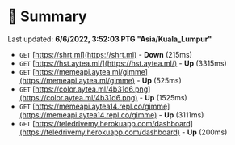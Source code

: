 # 📖 Summary
Last updated: **6/6/2022, 3:52:03 PTG "Asia/Kuala_Lumpur"**

- `GET` [https://shrt.ml](https://shrt.ml) - **Down** (215ms)
- `GET` [https://hst.aytea.ml/](https://hst.aytea.ml/) - **Up** (3315ms)
- `GET` [https://memeapi.aytea.ml/gimme](https://memeapi.aytea.ml/gimme) - **Up** (525ms)
- `GET` [https://color.aytea.ml/4b31d6.png](https://color.aytea.ml/4b31d6.png) - **Up** (1525ms)
- `GET` [https://memeapi.aytea14.repl.co/gimme](https://memeapi.aytea14.repl.co/gimme) - **Up** (3111ms)
- `GET` [https://teledrivemy.herokuapp.com/dashboard](https://teledrivemy.herokuapp.com/dashboard) - **Up** (200ms)
